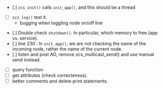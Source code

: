 - [.] `zcs_init()` calls `init_app()`, and this should be a thread
- [ ] `zcs_log()` test it.
    - bugging when toggling node on/off line
- [.] Double check `shutdown()`. In particular, which memory to free (app vs. service).
- [.] line 230 : In `init_app()`, we are not checking the name of the incoming node, rather the name of the current node.
- [.] listen and post AD, remove zcs_multicast_send() and use manual send instead.
- [ ] query function
- [ ] get attributes (check correcteness).
- [ ] better comments and delete print statements.
